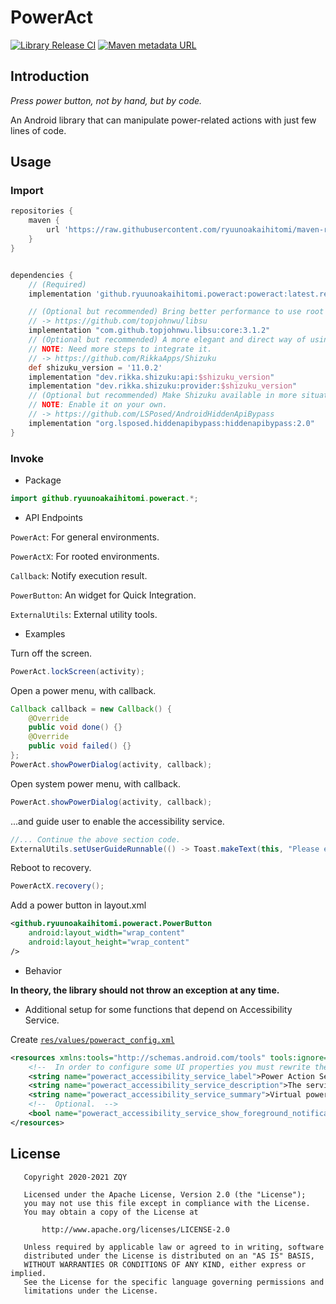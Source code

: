 # PowerAct

[![Library Release CI](https://github.com/ryuunoakaihitomi/PowerAct/actions/workflows/release.yml/badge.svg)](https://github.com/ryuunoakaihitomi/PowerAct/actions/workflows/release.yml)
[![Maven metadata URL](https://img.shields.io/maven-metadata/v?metadataUrl=https%3A%2F%2Fraw.githubusercontent.com%2Fryuunoakaihitomi%2Fmaven-repository%2Fmain%2Fgithub%2Fryuunoakaihitomi%2Fpoweract%2Fpoweract%2Fmaven-metadata.xml)](https://github.com/ryuunoakaihitomi/maven-repository)

## Introduction

*Press power button, not by hand, but by code.*

An Android library that can manipulate power-related actions with just few lines of code.

## Usage

### Import

```groovy
repositories {
    maven {
        url 'https://raw.githubusercontent.com/ryuunoakaihitomi/maven-repository/master'
    }
}


dependencies {
    // (Required)
    implementation 'github.ryuunoakaihitomi.poweract:poweract:latest.release'

    // (Optional but recommended) Bring better performance to use root shell.
    // -> https://github.com/topjohnwu/libsu
    implementation "com.github.topjohnwu.libsu:core:3.1.2"
    // (Optional but recommended) A more elegant and direct way of using privileged system API.
    // NOTE: Need more steps to integrate it.
    // -> https://github.com/RikkaApps/Shizuku
    def shizuku_version = '11.0.2'
    implementation "dev.rikka.shizuku:api:$shizuku_version"
    implementation "dev.rikka.shizuku:provider:$shizuku_version"
    // (Optional but recommended) Make Shizuku available in more situations.
    // NOTE: Enable it on your own.
    // -> https://github.com/LSPosed/AndroidHiddenApiBypass
    implementation "org.lsposed.hiddenapibypass:hiddenapibypass:2.0"
}
```

### Invoke

* Package

```java
import github.ryuunoakaihitomi.poweract.*;
```

* API Endpoints

`PowerAct`: For general environments.

`PowerActX`: For rooted environments.

`Callback`: Notify execution result.

`PowerButton`: An widget for Quick Integration.

`ExternalUtils`: External utility tools.

* Examples

Turn off the screen.
```java
PowerAct.lockScreen(activity);
```

Open a power menu, with callback.
```java
Callback callback = new Callback() {
    @Override
    public void done() {}
    @Override
    public void failed() {}
};
PowerAct.showPowerDialog(activity, callback);
```

Open system power menu, with callback.
```java
PowerAct.showPowerDialog(activity, callback);
```

...and guide user to enable the accessibility service.
```java
//... Continue the above section code.
ExternalUtils.setUserGuideRunnable(() -> Toast.makeText(this, "Please enable the accessibility service.", Toast.LENGTH_LONG).show());
```

Reboot to recovery.
```java
PowerActX.recovery();
```

Add a power button in layout.xml
```xml
<github.ryuunoakaihitomi.poweract.PowerButton
    android:layout_width="wrap_content"
    android:layout_height="wrap_content" 
/>
```

* Behavior

**In theory, the library should not throw an exception at any time.**

* Additional setup for some functions that depend on Accessibility Service.

Create [`res/values/poweract_config.xml`](library/src/main/res/values/public.xml)

```xml
<resources xmlns:tools="http://schemas.android.com/tools" tools:ignore="UnusedResources">
    <!--  In order to configure some UI properties you must rewrite the res of the library.  -->
    <string name="poweract_accessibility_service_label">Power Action Service</string>
    <string name="poweract_accessibility_service_description">The service is used to perform some power action without reaching the actual power button on the side of the phone. It will never collect any user data.</string>
    <string name="poweract_accessibility_service_summary">Virtual power key accessibility service.</string>
    <!--  Optional.  -->
    <bool name="poweract_accessibility_service_show_foreground_notification">true</bool>
</resources>
```

## License

```text
   Copyright 2020-2021 ZQY

   Licensed under the Apache License, Version 2.0 (the "License");
   you may not use this file except in compliance with the License.
   You may obtain a copy of the License at

       http://www.apache.org/licenses/LICENSE-2.0

   Unless required by applicable law or agreed to in writing, software
   distributed under the License is distributed on an "AS IS" BASIS,
   WITHOUT WARRANTIES OR CONDITIONS OF ANY KIND, either express or implied.
   See the License for the specific language governing permissions and
   limitations under the License.
```